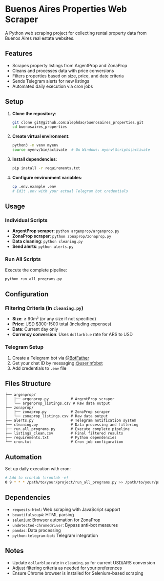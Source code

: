 # Buenos Aires Properties Web Scraper

A Python web scraping project for collecting rental property data from Buenos Aires real estate websites.

## Features

- Scrapes property listings from ArgentProp and ZonaProp
- Cleans and processes data with price conversions
- Filters properties based on size, price, and date criteria
- Sends Telegram alerts for new listings
- Automated daily execution via cron jobs

## Setup

1. **Clone the repository**:
   ```bash
   git clone git@github.com:alephdao/buenosaires_properties.git
   cd buenosaires_properties
   ```

2. **Create virtual environment**:
   ```bash
   python3 -m venv myenv
   source myenv/bin/activate  # On Windows: myenv\Scripts\activate
   ```

3. **Install dependencies**:
   ```bash
   pip install -r requirements.txt
   ```

4. **Configure environment variables**:
   ```bash
   cp .env.example .env
   # Edit .env with your actual Telegram bot credentials
   ```

## Usage

### Individual Scripts

- **ArgentProp scraper**: `python argenprop/argenprop.py`
- **ZonaProp scraper**: `python zonaprop/zonaprop.py`
- **Data cleaning**: `python cleaning.py`
- **Send alerts**: `python alerts.py`

### Run All Scripts

Execute the complete pipeline:
```bash
python run_all_programs.py
```

## Configuration

### Filtering Criteria (in `cleaning.py`)

- **Size**: ≥ 90m² (or any size if not specified)
- **Price**: USD $300-1500 total (including expenses)
- **Date**: Current day only
- **Currency conversion**: Uses `dollarblue` rate for ARS to USD

### Telegram Setup

1. Create a Telegram bot via [@BotFather](https://t.me/botfather)
2. Get your chat ID by messaging [@userinfobot](https://t.me/userinfobot)
3. Add credentials to `.env` file

## Files Structure

```
├── argenprop/
│   ├── argenprop.py          # ArgentProp scraper
│   └── argenprop_listings.csv # Raw data output
├── zonaprop/
│   ├── zonaprop.py           # ZonaProp scraper
│   └── zonaprop_listings.csv # Raw data output
├── alerts.py                 # Telegram notification system
├── cleaning.py               # Data processing and filtering
├── run_all_programs.py       # Execute complete pipeline
├── listings_clean.csv        # Final filtered results
├── requirements.txt          # Python dependencies
└── cron.txt                  # Cron job configuration
```

## Automation

Set up daily execution with cron:
```bash
# Add to crontab (crontab -e)
0 9 * * * /path/to/your/project/run_all_programs.py >> /path/to/your/project/cron.log 2>&1
```

## Dependencies

- `requests-html`: Web scraping with JavaScript support
- `beautifulsoup4`: HTML parsing
- `selenium`: Browser automation for ZonaProp
- `undetected-chromedriver`: Bypass anti-bot measures
- `pandas`: Data processing
- `python-telegram-bot`: Telegram integration

## Notes

- Update `dollarblue` rate in `cleaning.py` for current USD/ARS conversion
- Adjust filtering criteria as needed for your preferences
- Ensure Chrome browser is installed for Selenium-based scraping
